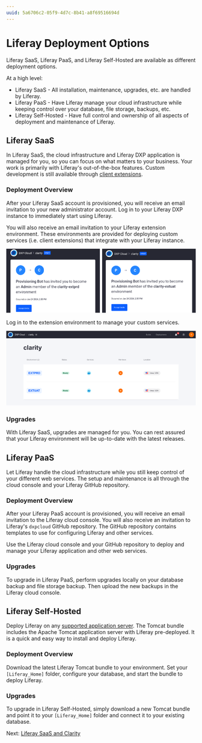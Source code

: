```yaml
---
uuid: 5a6706c2-05f9-4d7c-8b41-a8f69516694d
---
```

# Liferay Deployment Options

Liferay SaaS, Liferay PaaS, and Liferay Self-Hosted are available as different deployment options.

At a high level:

* Liferay SaaS - All installation, maintenance, upgrades, etc. are handled by Liferay.
* Liferay PaaS - Have Liferay manage your cloud infrastructure while keeping control over your database, file storage, backups, etc.
* Liferay Self-Hosted - Have full control and ownership of all aspects of deployment and maintenance of Liferay.

## Liferay SaaS

In Liferay SaaS, the cloud infrastructure and Liferay DXP application is managed for you, so you can focus on what matters to your business. Your work is primarily with Liferay's out-of-the-box features. Custom development is still available through [client extensions](https://learn.liferay.com/w/dxp/building-applications/client-extensions).

### Deployment Overview

After your Liferay SaaS account is provisioned, you will receive an email invitation to your new administrator account. Log in to your Liferay DXP instance to immediately start using Liferay.

You will also receive an email invitation to your Liferay extension environment. These environments are provided for deploying custom services (i.e. client extensions) that integrate with your Liferay instance.

![Click on Accept Invite to access PRD and UAT environment](./liferay-deployment-options/images/01.png)

Log in to the extension environment to manage your custom services.

![Logging into the console shows you a list of all environments you can access.](./liferay-deployment-options/images/02.png)

### Upgrades

With Liferay SaaS, upgrades are managed for you. You can rest assured that your Liferay environment will be up-to-date with the latest releases.

## Liferay PaaS

Let Liferay handle the cloud infrastructure while you still keep control of your different web services. The setup and maintenance is all through the cloud console and your Liferay GitHub repository.

### Deployment Overview

After your Liferay PaaS account is provisioned, you will receive an email invitation to the Liferay cloud console. You will also receive an invitation to Liferay's `dxpcloud` GitHub repository. The GitHub repository contains templates to use for configuring Liferay and other services.

Use the Liferay cloud console and your GitHub repository to deploy and manage your Liferay application and other web services.

### Upgrades 

To upgrade in Liferay PaaS, perform upgrades locally on your database backup and file storage backup. Then upload the new backups in the Liferay cloud console.

## Liferay Self-Hosted

Deploy Liferay on any [supported application server](https://help.liferay.com/hc/en-us/articles/4411310034829-Liferay-DXP-7-4-Compatibility-Matrix#application-server). The Tomcat bundle includes the Apache Tomcat application server with Liferay pre-deployed. It is a quick and easy way to install and deploy Liferay.

### Deployment Overview

Download the latest Liferay Tomcat bundle to your environment. Set your `[Liferay_Home]` folder, configure your database, and start the bundle to deploy Liferay.

### Upgrades

To upgrade in Liferay Self-Hosted, simply download a new Tomcat bundle and point it to your `[Liferay_Home]` folder and connect it to your existing database. 

Next: [Liferay SaaS and Clarity](./liferay-saas-and-clarity.md)
